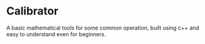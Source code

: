 # Calibrator
A basic mathematical tools for some common operation, built using c++ and easy to understand even for beginners.

